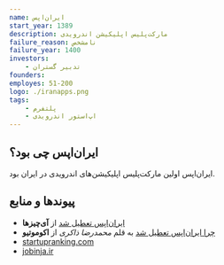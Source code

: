 ```yaml
---
name: ایران‌اپس
start_year: 1389 
description: مارکت‌پلیس اپلیکیشن اندرویدی
failure_reason: نامشخص
failure_year: 1400
investors:
    - تدبیر گستران
founders:
employes: 51-200
logo: ./iranapps.png
tags:
    - پلتفرم
    - اپ‌استور اندرویدی
---
```

## ایران‌اپس چی بود؟
ایران‌اپس اولین مارکت‌پلیس اپلیکیشن‌های اندرویدی در ایران بود.

## پیوند‌ها و منابع
* [ایران‌اپس تعطیل شد](https://icheezha.ir/%D8%AF%D9%88%D9%86%DB%8C%D8%AA-%D8%AA%D8%B9%D8%B7%DB%8C%D9%84-%D8%B4%D8%AF/) از **آی‌چیزها**
* [چرا ایران‌اپس تعطیل شد](https://ecomotive.ir/1398/07/24/2-nate-interviw/) به قلم *محمدرضا ذاکری* از **اکوموتیو**
* [startupranking.com](https://www.startupranking.com/2nate)
* [jobinja.ir](https://jobinja.ir/companies/2nate)